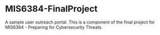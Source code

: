 # MIS6384-FinalProject
A sample user outreach portal.  This is a component of the final project for MIS6384 - Preparing for Cybersecurity Threats.
